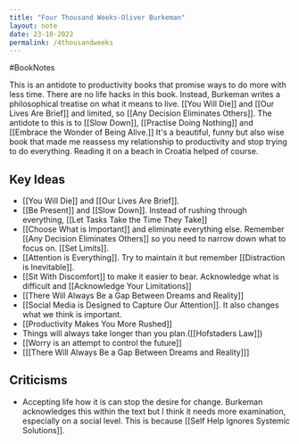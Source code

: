 ```yaml
---
title: "Four Thousand Weeks-Oliver Burkeman"
layout: note
date: 23-10-2022
permalink: /4thousandweeks
---
```

#BookNotes 

This is an antidote to productivity books that promise ways to do more with less time. There are no life hacks in this book. Instead, Burkeman writes a philosophical treatise on what it means to live. [[You Will Die]] and [[Our Lives Are Brief]] and limited, so [[Any Decision Eliminates Others]]. The antidote to this is to [[Slow Down]], [[Practise Doing Nothing]] and [[Embrace the Wonder of Being Alive.]] It's a beautiful, funny but also wise book that made me reassess my relationship to productivity and stop trying to do everything. Reading it on a beach in Croatia helped of course. 

## Key Ideas
- [[You Will Die]] and [[Our Lives Are Brief]].
- [[Be Present]] and [[Slow Down]]. Instead of rushing through everything, [[Let Tasks Take the Time They Take]]
- [[Choose What is Important]] and eliminate everything else. Remember [[Any Decision Eliminates Others]] so you need to narrow down what to focus on. [[Set Limits]]. 
- [[Attention is Everything]]. Try to maintain it but remember [[Distraction is Inevitable]].
- [[Sit With Discomfort]] to make it easier to bear. Acknowledge what is difficult and [[Acknowledge Your Limitations]]
- [[There Will Always Be a Gap Between Dreams and Reality]]
- [[Social Media is Designed to Capture Our Attention]]. It also changes what we think is important. 
- [[Productivity Makes You More Rushed]]
- Things will always take longer than you plan.([[Hofstaders Law]])
- [[Worry is an attempt to control the future]]
- [[[There Will Always Be a Gap Between Dreams and Reality]]]

## Criticisms

- Accepting life how it is can stop the desire for change. Burkeman acknowledges this within the text but I think it needs more examination, especially on a social level. This is because [[Self Help Ignores Systemic Solutions]].